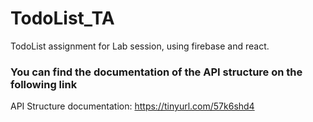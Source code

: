 # TodoList_TA
TodoList assignment for Lab session, using firebase and react.
### You can find the documentation of the API structure on the following link
API Structure documentation: https://tinyurl.com/57k6shd4
